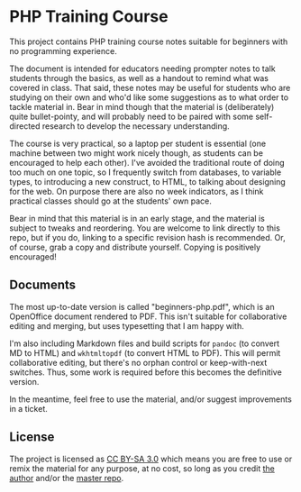 PHP Training Course
==

This project contains PHP training course notes suitable for beginners with no programming experience.

The document is intended for educators needing prompter notes to talk students through the basics, as well as a handout to remind what was covered in class. That said, these notes may be useful for students who are studying on their own and who'd like some suggestions as to what order to tackle material in. Bear in mind though that the material is (deliberately) quite bullet-pointy, and will probably need to be paired with some self-directed research to develop the necessary understanding.

The course is very practical, so a laptop per student is essential (one machine between two might work nicely though, as students can be encouraged to help each other). I've avoided the traditional route of doing too much on one topic, so I frequently switch from databases, to variable types, to introducing a new construct, to HTML, to talking about designing for the web. On purpose there are also no week indicators, as I think practical classes should go at the students' own pace.

Bear in mind that this material is in an early stage, and the material is subject to tweaks and reordering. You are welcome to link directly to this repo, but if you do, linking to a specific revision hash is recommended. Or, of course, grab a copy and distribute yourself. Copying is positively encouraged!

Documents
--

The most up-to-date version is called "beginners-php.pdf", which is an OpenOffice document rendered to PDF. This isn't suitable for collaborative editing and merging, but uses typesetting that I am happy with.

I'm also including Markdown files and build scripts for `pandoc` (to convert MD to HTML) and `wkhtmltopdf` (to convert HTML to PDF). This will permit collaborative editing, but there's no orphan control or keep-with-next switches. Thus, some work is required before this becomes the definitive version.

In the meantime, feel free to use the material, and/or suggest improvements in a ticket.

License
--

The project is licensed as [CC BY-SA 3.0] which means you are free to use or remix the material for any purpose, at no cost, so long as you credit [the author] and/or the [master repo].

[CC BY-SA 3.0]:http://creativecommons.org/licenses/by-sa/3.0/
[the author]:http://blog.jondh.me.uk/
[master repo]:https://github.com/halfer/php-training-course/
